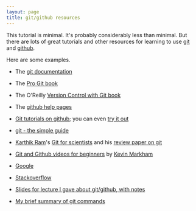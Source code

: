 ```yaml
---
layout: page
title: git/github resources
---
```


This tutorial is minimal.  It's probably considerably less than
minimal.  But there are lots of great tutorials and other resources
for learning to use [git](http://git-scm.com) and
[github](http://github.com).

Here are some examples.

- The [git documentation](http://git-scm.com/documentation)

- The [Pro Git book](http://git-scm.com/book)

- The O'Reilly
  [Version Control with Git book](http://shop.oreilly.com/product/9780596520137.do)
  
- The [github help pages](https://help.github.com/)

- [Git tutorials on github](http://learn.github.com/); you can even
  [try it out](http://try.github.io/levels/1/challenges/1)

- [git - the simple guide](http://rogerdudler.github.io/git-guide/)

- [Karthik Ram](https://github.com/karthik)'s
  [Git for scientists](http://karthik.github.io/git_intro) and his
  [review paper on git](https://github.com/karthik/smb_git)

-
  [Git and Github videos for beginners](http://www.dataschool.io/git-and-github-videos-for-beginners/)
  by [Kevin Markham](http://www.dataschool.io/about/)

- [Google](http://bit.ly/13lFEmG)

- [Stackoverflow](http://stackoverflow.com/questions/tagged/git)

- [Slides for lecture I gave about git/github, with notes](http://kbroman.org/Tools4RR/assets/lectures/04_git_withnotes.pdf)

- [My brief summary of git commands](https://github.com/kbroman/Tools4RR/tree/master/04_Git/GitCommands/git_notes.md)
